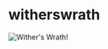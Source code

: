 # witherswrath
![Wither's Wrath!](https://cdn.discordapp.com/attachments/795428143107801098/881273395830988800/charge.gif)

